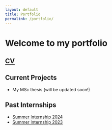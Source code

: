 ```yaml
---
layout: default
title: Portfolio
permalink: /portfolio/
---
```


# Welcome to my portfolio

## [CV](/CaptChup.github.io/assets/academic/curriculum_vitae.pdf)

## Current Projects
* My MSc thesis (will be updated soon!)

## Past Internships
* [Summer Internship 2024](assets/academic/summer_internship_report_c_l_srinivas_2024_signed_with_ack.pdf)
* [Summer Internship 2023](assets/academic/summer_internship_report.pdf)

